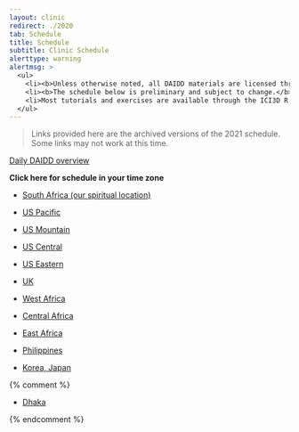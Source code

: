 ```yaml
---
layout: clinic
redirect: ./2020
tab: Schedule
title: Schedule
subtitle: Clinic Schedule
alerttype: warning
alertmsg: >
  <ul>
    <li><b>Unless otherwise noted, all DAIDD materials are licensed through a <a rel="license" href="http://creativecommons.org/licenses/by/4.0/">CC-BY International License</a>.</b> <a rel="license" href="../license.html">Click here for license details</a>.</li>
    <li><b>The schedule below is preliminary and subject to change.</b> Materials linked from this page are also subject to change and should not be considered final until the conclusion of the relevant session.</li>
    <li>Most tutorials and exercises are available through the ICI3D R package. Additional materials are linked from the <a href='../resources'>Resources</a> page.</li>
  </ul>
---
```


> Links provided here are the archived versions of the 2021 schedule. Some links may not work at this time.

[Daily DAIDD overview](overview)

__Click here for schedule in your time zone__

* [South Africa (our spiritual location)](time10)

* [US Pacific](time00)
* [US Mountain](time01)
* [US Central](time02)
* [US Eastern](time03)
* [UK](time08)
* [West Africa](time09)
* [Central Africa](time10)
* [East Africa](time11)
* [Philippines](time16)
* [Korea, Japan](time17)

{% comment %} 

* [Dhaka](time14)

{% endcomment %} 
